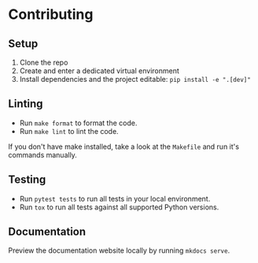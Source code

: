 # Contributing

## Setup

1. Clone the repo
2. Create and enter a dedicated virtual environment
3. Install dependencies and the project editable: `pip install -e ".[dev]"`

## Linting

- Run `make format` to format the code.
- Run `make lint` to lint the code.

If you don't have make installed, take a look at the `Makefile` and run it's commands manually.

## Testing

- Run `pytest tests` to run all tests in your local environment.
- Run `tox` to run all tests against all supported Python versions.

## Documentation

Preview the documentation website locally by running `mkdocs serve`.
